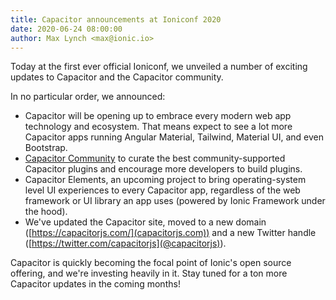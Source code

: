 ```yaml
---
title: Capacitor announcements at Ioniconf 2020
date: 2020-06-24 08:00:00
author: Max Lynch <max@ionic.io>
---
```


Today at the first ever official Ioniconf, we unveiled a number of exciting updates to Capacitor and the Capacitor community.

In no particular order, we announced:

* Capacitor will be opening up to embrace every modern web app technology and ecosystem. That means expect to see a lot more Capacitor apps running Angular Material, Tailwind, Material UI, and even Bootstrap.
* [Capacitor Community](https://github.com/capacitor-community) to curate the best community-supported Capacitor plugins and encourage more developers to build plugins.
* Capacitor Elements, an upcoming project to bring operating-system level UI experiences to every Capacitor app, regardless of the web framework or UI library an app uses (powered by Ionic Framework under the hood).
* We've updated the Capacitor site, moved to a new domain ([https://capacitorjs.com/](capacitorjs.com)) and a new Twitter handle ([https://twitter.com/capacitorjs](@capacitorjs)).

Capacitor is quickly becoming the focal point of Ionic's open source offering, and we're investing heavily in it. Stay tuned for a ton more Capacitor updates in the coming months!
